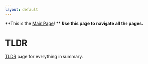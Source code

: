 ```yaml
---
layout: default
---
```


**This is the [Main Page](./index.html)! **
**Use this page to navigate all the pages.**

# TLDR
[TLDR](./TLDR.html) page for everything in summary.